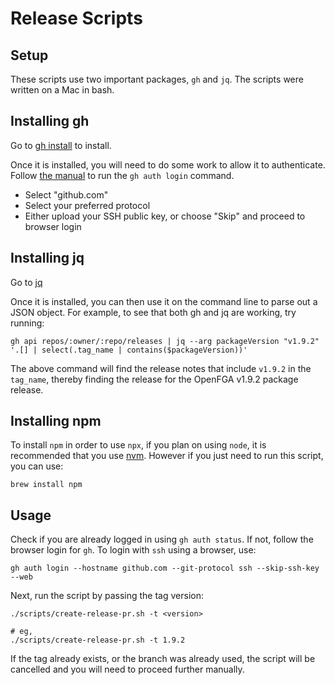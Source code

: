 # Release Scripts
 
## Setup

These scripts use two important packages, `gh` and `jq`. The scripts were written on a Mac in bash.

## Installing gh

Go to [gh install](https://github.com/cli/cli#installation) to install.

Once it is installed, you will need to do some work to allow it to authenticate. Follow [the manual](https://cli.github.com/manual/) to run the `gh auth login` command.

- Select "github.com"
- Select your preferred protocol
- Either upload your SSH public key, or choose "Skip" and proceed to browser login

## Installing jq

Go to [jq](https://stedolan.github.io/jq/download/)

Once it is installed, you can then use it on the command line to parse out a JSON object. For example, to see that both gh and jq are working, try running:

```
gh api repos/:owner/:repo/releases | jq --arg packageVersion "v1.9.2" '.[] | select(.tag_name | contains($packageVersion))'
```

The above command will find the release notes that include `v1.9.2` in the `tag_name`, thereby finding the release for the OpenFGA v1.9.2 package release.

## Installing npm

To install `npm` in order to use `npx`, if you plan on using `node`, it is recommended that you use [nvm](https://github.com/nvm-sh/nvm?tab=readme-ov-file#installing-and-updating). However if you just need to run this script, you can use:

```
brew install npm
```

## Usage

Check if you are already logged in using `gh auth status`. If not, follow the browser login for `gh`. To login with `ssh` using a browser, use:

```
gh auth login --hostname github.com --git-protocol ssh --skip-ssh-key --web
```

Next, run the script by passing the tag version:

```
./scripts/create-release-pr.sh -t <version>

# eg,
./scripts/create-release-pr.sh -t 1.9.2
```

If the tag already exists, or the branch was already used, the script will be cancelled and you will need to proceed further manually.